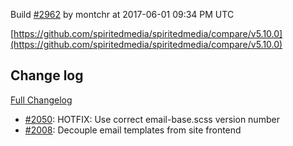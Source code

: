 Build [#2962](https://circleci.com/gh/spiritedmedia/spiritedmedia/2962) by montchr at 2017-06-01 09:34 PM UTC

[https://github.com/spiritedmedia/spiritedmedia/compare/v5.10.0](https://github.com/spiritedmedia/spiritedmedia/compare/v5.10.0)
## Change log
[Full Changelog](https://github.com/spiritedmedia/spiritedmedia/compare/v5.9.3...v5.10.0)

 - [#2050](https://github.com/spiritedmedia/spiritedmedia/pull/2050): HOTFIX: Use correct email-base.scss version number
 - [#2008](https://github.com/spiritedmedia/spiritedmedia/pull/2008): Decouple email templates from site frontend

